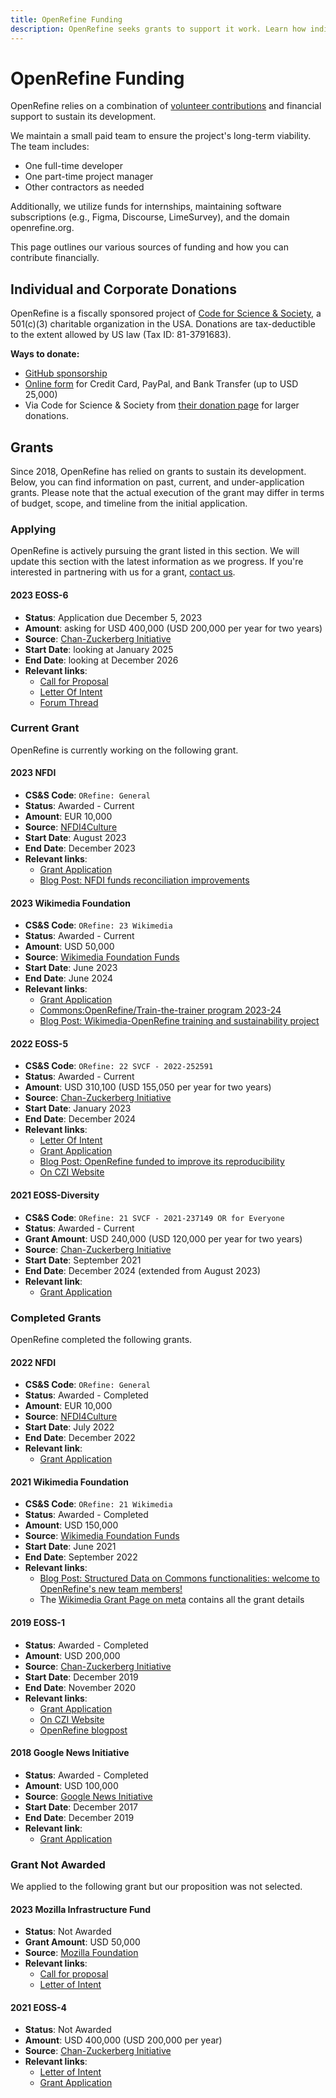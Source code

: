 ```yaml
---
title: OpenRefine Funding
description: OpenRefine seeks grants to support it work. Learn how individuals and corporations can financially contribute to further OpenRefine's mission.
---
```


# OpenRefine Funding

OpenRefine relies on a combination of [volunteer contributions](/docs/technical-reference/contributing) and financial support to sustain its development.

We maintain a small paid team to ensure the project's long-term viability. The team includes:

- One full-time developer
- One part-time project manager
- Other contractors as needed

Additionally, we utilize funds for internships, maintaining software subscriptions (e.g., Figma, Discourse, LimeSurvey), and the domain openrefine.org.

This page outlines our various sources of funding and how you can contribute financially.

## Individual and Corporate Donations

OpenRefine is a fiscally sponsored project of [Code for Science & Society](https://www.codeforsociety.org/), a 501(c)(3) charitable organization in the USA. Donations are tax-deductible to the extent allowed by US law (Tax ID: 81-3791683).

**Ways to donate:**

- [GitHub sponsorship](https://github.com/sponsors/OpenRefine)
- [Online form](https://openrefine.org/donate) for Credit Card, PayPal, and Bank Transfer (up to USD 25,000)
- Via Code for Science & Society from [their donation page](https://www.codeforsociety.org/donate) for larger donations.

## Grants

Since 2018, OpenRefine has relied on grants to sustain its development. Below, you can find information on past, current, and under-application grants. Please note that the actual execution of the grant may differ in terms of budget, scope, and timeline from the initial application. 

### Applying

OpenRefine is actively pursuing the grant listed in this section. We will update this section with the latest information as we progress.
If you're interested in partnering with us for a grant, [contact us](https://forum.openrefine.org/). 

#### 2023 EOSS-6
* **Status**: Application due December 5, 2023
* **Amount**: asking for USD 400,000 (USD 200,000 per year for two years)
* **Source**: [Chan-Zuckerberg Initiative](https://chanzuckerberg.com/grants-ventures/grants/)
* **Start Date**: looking at January 2025
* **End Date**: looking at December 2026
* **Relevant links**: 
  * [Call for Proposal](https://chanzuckerberg.com/rfa/essential-open-source-software-for-science/)
  * [Letter Of Intent](/uploads/2023-EOSS6.pdf)
  * [Forum Thread](https://forum.openrefine.org/t/upcoming-financing-option-for-openrefine/989/13)

### Current Grant

OpenRefine is currently working on the following grant. 

#### 2023 NFDI
* **CS&S Code**: `ORefine: General`
* **Status**: Awarded - Current
* **Amount**: EUR 10,000
* **Source**: [NFDI4Culture](https://nfdi4culture.de/)
* **Start Date**: August 2023
* **End Date**: December 2023
* **Relevant links**:
  * [Grant Application](/uploads/2023-NFDI.pdf)
  * [Blog Post: NFDI funds reconciliation improvements](/blog/2023/08/23/nfdi-grant)
  
#### 2023 Wikimedia Foundation 
* **CS&S Code**: `ORefine: 23 Wikimedia`
* **Status**: Awarded - Current
* **Amount**: USD 50,000
* **Source**: [Wikimedia Foundation Funds](https://meta.wikimedia.org/wiki/Grants:Start)
* **Start Date**: June 2023
* **End Date**: June 2024
* **Relevant links**: 
  * [Grant Application](/uploads/2023-Wikimedia.pdf)
  * [Commons:OpenRefine/Train-the-trainer program 2023-24](https://commons.wikimedia.org/wiki/Commons:OpenRefine/Train-the-trainer_program_2023-24)
  * [Blog Post: Wikimedia-OpenRefine training and sustainability project](/blog/2023/07/26/Wikimedia-Commons-Training-Grant)
  
#### 2022 EOSS-5 
* **CS&S Code**: `ORefine: 22 SVCF - 2022-252591`
* **Status**: Awarded - Current
* **Amount**: USD 310,100 (USD 155,050 per year for two years)
* **Source**: [Chan-Zuckerberg Initiative](https://chanzuckerberg.com/grants-ventures/grants/)
* **Start Date**: January 2023
* **End Date**: December 2024
* **Relevant links**: 
  * [Letter Of Intent](/uploads/2022-EOSS5-LOI.pdf)
  * [Grant Application](/uploads/2022-EOSS5.pdf)
  * [Blog Post: OpenRefine funded to improve its reproducibility](/blog/2022/12/30/eoss5)
  * [On CZI Website](https://chanzuckerberg.com/eoss/proposals/improving-openrefines-reproducibility/)

#### 2021 EOSS-Diversity 
* **CS&S Code**: `ORefine: 21 SVCF - 2021-237149 OR for Everyone`
* **Status**: Awarded - Current
* **Grant Amount**: USD 240,000 (USD 120,000 per year for two years)
* **Source**: [Chan-Zuckerberg Initiative](https://chanzuckerberg.com/grants-ventures/grants/)
* **Start Date**: September 2021
* **End Date**: December 2024 (extended from August 2023)
* **Relevant link**: 
  * [Grant Application](/uploads/2021-EOSS-Diversity.pdf)

### Completed Grants

OpenRefine completed the following grants. 

#### 2022 NFDI
* **CS&S Code**: `ORefine: General`
* **Status**: Awarded - Completed
* **Amount**: EUR 10,000
* **Source**: [NFDI4Culture](https://nfdi4culture.de/)
* **Start Date**: July 2022
* **End Date**: December 2022
* **Relevant link**: 
  * [Grant Application](/uploads/2022-NFDI.pdf)
  
#### 2021 Wikimedia Foundation 
* **CS&S Code**: `ORefine: 21 Wikimedia`
* **Status**: Awarded - Completed
* **Amount**: USD 150,000
* **Source**: [Wikimedia Foundation Funds](https://meta.wikimedia.org/wiki/Grants:Start)
* **Start Date**: June 2021
* **End Date**: September 2022
* **Relevant links**: 
  * [Blog Post: Structured Data on Commons functionalities: welcome to OpenRefine's new team members!](/blog/2021/12/01/commons-project-team)
  * The [Wikimedia Grant Page on meta](https://meta.wikimedia.org/wiki/Grants:Project/CS%26S/Structured_Data_on_Wikimedia_Commons_functionalities_in_OpenRefine) contains all the grant details

#### 2019 EOSS-1
* **Status**: Awarded - Completed
* **Amount**: USD 200,000
* **Source**: [Chan-Zuckerberg Initiative](https://chanzuckerberg.com/grants-ventures/grants/)
* **Start Date**: December 2019
* **End Date**: November 2020
* **Relevant links**: 
  * [Grant Application](/uploads/czi-eoss-proposal.pdf)
  * [On CZI Website](https://chanzuckerberg.com/eoss/proposals/scaling-openrefine/)
  * [OpenRefine blogpost](https://openrefine.org/blog/2019/11/14/2019-11-14)
  
#### 2018 Google News Initiative
* **Status**: Awarded - Completed
* **Amount**: USD 100,000
* **Source**: [Google News Initiative](https://newsinitiative.withgoogle.com/)
* **Start Date**: December 2017
* **End Date**: December 2019
* **Relevant link**: 
  * [Grant Application](/uploads/2018-Google-News-Initiative.pdf)

### Grant Not Awarded 

We applied to the following grant but our proposition was not selected. 

#### 2023 Mozilla Infrastructure Fund 
* **Status**: Not Awarded
* **Grant Amount**: USD 50,000
* **Source**: [Mozilla  Foundation](https://foundation.mozilla.org/en/)
* **Relevant links**: 
  * [Call for proposal](https://foundation.mozilla.org/en/data-futures-lab/grantmaking/infrastructure-fund/)
  * [Letter of Intent](/uploads/2023-Mozilla.pdf)

#### 2021 EOSS-4
* **Status**: Not Awarded
* **Amount**: USD 400,000 (USD 200,000 per year)
* **Source**: [Chan-Zuckerberg Initiative](https://chanzuckerberg.com/grants-ventures/grants/)
* **Relevant links**: 
  * [Letter of Intent](/uploads/2021-EOSS4-LOI.pdf)
  * [Grant Application](/uploads/2021-EOSS4.pdf)
  
